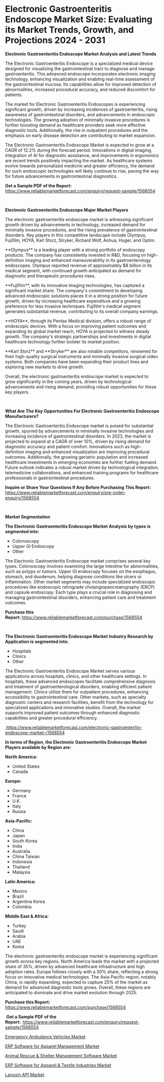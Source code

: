 <p><h1>Electronic Gastroenteritis Endoscope Market Size: Evaluating its Market Trends, Growth, and Projections 2024 - 2031</h1></p><p><strong>Electronic Gastroenteritis Endoscope Market Analysis and Latest Trends</strong></p>
<p><p>The Electronic Gastroenteritis Endoscope is a specialized medical device designed for visualizing the gastrointestinal tract to diagnose and manage gastroenteritis. This advanced endoscope incorporates electronic imaging technology, enhancing visualization and enabling real-time assessment of the gastrointestinal mucosa. Its capabilities allow for improved detection of abnormalities, increased procedural accuracy, and reduced discomfort for patients.</p><p>The market for Electronic Gastroenteritis Endoscopes is experiencing significant growth, driven by increasing incidences of gastroenteritis, rising awareness of gastrointestinal disorders, and advancements in endoscopic technologies. The growing adoption of minimally invasive procedures is further boosting demand as healthcare providers seek more effective diagnostic tools. Additionally, the rise in outpatient procedures and the emphasis on early disease detection are contributing to market expansion.</p><p>The Electronic Gastroenteritis Endoscope Market is expected to grow at a CAGR of 12.2% during the forecast period. Innovations in digital imaging, integration of AI for diagnostic assistance, and improvements in ergonomics are recent trends positively impacting the market. As healthcare systems evolve towards personalized medicine and greater efficiency, the demand for such endoscopic technologies will likely continue to rise, paving the way for future advancements in gastrointestinal diagnostics.</p></p>
<p><strong>Get a Sample PDF of the Report:&nbsp;</strong> <a href="https://www.reliablemarketforecast.com/enquiry/request-sample/1568554?utm_campaign=1159&utm_medium=2&utm_source=Github&utm_content=ia&utm_term=14102024&utm_id=electronic-gastroenteritis-endoscope">https://www.reliablemarketforecast.com/enquiry/request-sample/1568554</a></p>
<p>&nbsp;</p>
<p><strong>Electronic Gastroenteritis Endoscope Major Market Players</strong></p>
<p><p>The electronic gastroenteritis endoscope market is witnessing significant growth driven by advancements in technology, increased demand for minimally invasive procedures, and the rising prevalence of gastrointestinal disorders. Key players in this competitive landscape include Olympus, Fujifilm, HOYA, Karl Storz, Stryker, Richard Wolf, Aohua, Huger, and Optim.</p><p>**Olympus** is a leading player with a strong portfolio of endoscopy products. The company has consistently invested in R&D, focusing on high-definition imaging and enhanced maneuverability in its gastroenterology endoscopes. Olympus reported revenue of approximately $8 billion in its medical segment, with continued growth anticipated as demand for diagnostic and therapeutic procedures rises.</p><p>**Fujifilm**, with its innovative imaging technologies, has captured a significant market share. The company's commitment to developing advanced endoscopic solutions places it in a strong position for future growth, driven by increasing healthcare expenditure and a growing preference for less invasive techniques. Fujifilm's medical segment generates substantial revenue, contributing to its overall company earnings.</p><p>**HOYA**, through its Pentax Medical division, offers a robust range of endoscopic devices. With a focus on improving patient outcomes and expanding its global market reach, HOYA is projected to witness steady growth. The company's strategic partnerships and investments in digital healthcare technology further bolster its market position.</p><p>**Karl Storz** and **Stryker** are also notable competitors, renowned for their high-quality surgical instruments and minimally invasive surgical video systems. Both companies have been expanding their product lines and exploring new markets to drive growth.</p><p>Overall, the electronic gastroenteritis endoscope market is expected to grow significantly in the coming years, driven by technological advancements and rising demand, providing robust opportunities for these key players.</p></p>
<p>&nbsp;</p>
<p><strong>What Are The Key Opportunities For Electronic Gastroenteritis Endoscope Manufacturers?</strong></p>
<p><p>The Electronic Gastroenteritis Endoscope market is poised for substantial growth, spurred by advancements in minimally invasive technologies and increasing incidence of gastrointestinal disorders. In 2023, the market is projected to expand at a CAGR of over 10%, driven by rising demand for diagnostic accuracy and patient comfort. Innovations such as high-definition imaging and enhanced visualization are improving procedural outcomes. Additionally, the growing geriatric population and increased healthcare investments in emerging economies are further fueling demand. Future outlook indicates a robust market driven by technological integration, telemedicine collaborations, and enhanced training programs for healthcare professionals in gastrointestinal procedures.</p></p>
<p><strong>Inquire or Share Your Questions If Any Before Purchasing This Report:</strong> <a href="https://www.reliablemarketforecast.com/enquiry/pre-order-enquiry/1568554?utm_campaign=1159&utm_medium=2&utm_source=Github&utm_content=ia&utm_term=14102024&utm_id=electronic-gastroenteritis-endoscope">https://www.reliablemarketforecast.com/enquiry/pre-order-enquiry/1568554</a></p>
<p>&nbsp;</p>
<p><strong>Market Segmentation</strong></p>
<p><strong>The Electronic Gastroenteritis Endoscope Market Analysis by types is segmented into:</strong></p>
<p><ul><li>Colonoscopy</li><li>Upper GI Endoscopy</li><li>Other</li></ul></p>
<p><p>The Electronic Gastroenteritis Endoscope market comprises several key types. Colonoscopy involves examining the large intestine for abnormalities, such as polyps or tumors. Upper GI endoscopy focuses on the esophagus, stomach, and duodenum, helping diagnose conditions like ulcers or inflammation. Other market segments may include specialized endoscopic procedures like endoscopic retrograde cholangiopancreatography (ERCP) and capsule endoscopy. Each type plays a crucial role in diagnosing and managing gastrointestinal disorders, enhancing patient care and treatment outcomes.</p></p>
<p><strong>Purchase this Report:&nbsp;</strong><a href="https://www.reliablemarketforecast.com/purchase/1568554?utm_campaign=1159&utm_medium=2&utm_source=Github&utm_content=ia&utm_term=14102024&utm_id=electronic-gastroenteritis-endoscope">https://www.reliablemarketforecast.com/purchase/1568554</a></p>
<p>&nbsp;</p>
<p><strong>The Electronic Gastroenteritis Endoscope Market Industry Research by Application is segmented into:</strong></p>
<p><ul><li>Hospitals</li><li>Clinics</li><li>Other</li></ul></p>
<p><p>The Electronic Gastroenteritis Endoscope Market serves various applications across hospitals, clinics, and other healthcare settings. In hospitals, these advanced endoscopes facilitate comprehensive diagnosis and treatment of gastroenterological disorders, enabling efficient patient management. Clinics utilize them for outpatient procedures, enhancing accessibility to gastrointestinal care. Other markets, such as specialty diagnostic centers and research facilities, benefit from the technology for specialized applications and innovative studies. Overall, the market supports improved patient outcomes through enhanced diagnostic capabilities and greater procedural efficiency.</p></p>
<p><a href="https://www.reliablemarketforecast.com/electronic-gastroenteritis-endoscope-market-r1568554?utm_campaign=1159&utm_medium=2&utm_source=Github&utm_content=ia&utm_term=14102024&utm_id=electronic-gastroenteritis-endoscope">&nbsp;https://www.reliablemarketforecast.com/electronic-gastroenteritis-endoscope-market-r1568554</a></p>
<p><strong>In terms of Region, the Electronic Gastroenteritis Endoscope Market Players available by Region are:</strong></p>
<p>
    <p> <strong> North America: </strong>
        <ul>
            <li>United States</li>
            <li>Canada</li>
        </ul>
        </p> 
    <p> <strong> Europe: </strong>
        <ul>
            <li>Germany</li>
            <li>France</li>
            <li>U.K.</li>
            <li>Italy</li>
            <li>Russia</li>
        </ul>
        </p> 
    <p> <strong> Asia-Pacific: </strong>
        <ul>
            <li>China</li>
            <li>Japan</li>
            <li>South Korea</li>
            <li>India</li>
            <li>Australia</li>
            <li>China Taiwan</li>
            <li>Indonesia</li>
            <li>Thailand</li>
            <li>Malaysia</li>
        </ul>
        </p> 
    <p> <strong> Latin America: </strong>
        <ul>
            <li>Mexico</li>
            <li>Brazil</li>
            <li>Argentina Korea</li>
            <li>Colombia</li>
        </ul>
        </p> 
    <p> <strong> Middle East & Africa: </strong>
        <ul>
            <li>Turkey</li>
            <li>Saudi</li>
            <li>Arabia</li>
            <li>UAE</li>
            <li>Korea</li>
        </ul>
    </p>
    </p>
<p><p>The electronic gastroenteritis endoscope market is experiencing significant growth across key regions. North America leads the market with a projected share of 35%, driven by advanced healthcare infrastructure and high adoption rates. Europe follows closely with a 30% share, reflecting a strong focus on innovative medical technologies. The Asia-Pacific region, notably China, is rapidly expanding, expected to capture 25% of the market as demand for advanced diagnostic tools grows. Overall, these regions are anticipated to dominate and drive market evolution through 2025.</p></p>
<p><strong>Purchase this Report: </strong><a href="https://www.reliablemarketforecast.com/purchase/1568554?utm_campaign=1159&utm_medium=2&utm_source=Github&utm_content=ia&utm_term=14102024&utm_id=electronic-gastroenteritis-endoscope">https://www.reliablemarketforecast.com/purchase/1568554</a></p>
<p>&nbsp;<strong>Get a Sample PDF of the Report:&nbsp;&nbsp;</strong><a href="https://www.reliablemarketforecast.com/enquiry/request-sample/1568554?utm_campaign=1159&utm_medium=2&utm_source=Github&utm_content=ia&utm_term=14102024&utm_id=electronic-gastroenteritis-endoscope">https://www.reliablemarketforecast.com/enquiry/request-sample/1568554</a></p>
<p><strong></strong></p>
<p><p><a href="https://github.com/bricelanl8g/Market-Research-Report-List-1/blob/main/emergency-ambulance-vehicles-market.md?utm_campaign=1159&utm_medium=2&utm_source=Github&utm_content=ia&utm_term=14102024&utm_id=electronic-gastroenteritis-endoscope">Emergency Ambulance Vehicles Market</a></p><p><a href="https://www.linkedin.com/pulse/erp-software-apparel-management-market-ecosystem-competitive-bukmf?trk=public_post_embed_feed-article-content&utm_campaign=1159&utm_medium=2&utm_source=Github&utm_content=ia&utm_term=14102024&utm_id=electronic-gastroenteritis-endoscope">ERP Software for Apparel Management Market</a></p><p><a href="https://www.linkedin.com/pulse/global-animal-rescue-shelter-management-software-market-trends-bidbe?utm_campaign=1159&utm_medium=2&utm_source=Github&utm_content=ia&utm_term=14102024&utm_id=electronic-gastroenteritis-endoscope">Animal Rescue & Shelter Management Software Market</a></p><p><a href="https://www.linkedin.com/pulse/erp-software-apparel-textile-industries-mosaic-piecing-together-tjwaf?trk=public_post_embed_feed-article-content&utm_campaign=1159&utm_medium=2&utm_source=Github&utm_content=ia&utm_term=14102024&utm_id=electronic-gastroenteritis-endoscope">ERP Software for Apparel & Textile Industries Market</a></p><p><a href="https://github.com/drucillasg4mac/Market-Research-Report-List-1/blob/main/lanoxin-api-market.md?utm_campaign=1159&utm_medium=2&utm_source=Github&utm_content=ia&utm_term=14102024&utm_id=electronic-gastroenteritis-endoscope">Lanoxin API Market</a></p></p>